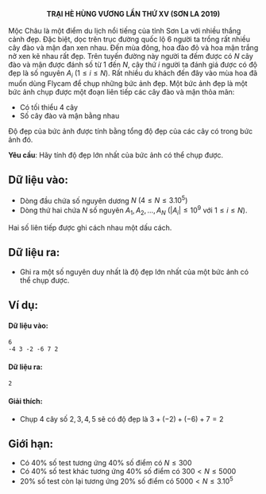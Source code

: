 **<center>TRẠI HÈ HÙNG VƯƠNG LẦN THỨ XⅤ (SƠN LA 2019)</center>**
<br>
Mộc Châu là một điểm du lịch nổi tiếng của tỉnh Sơn La với nhiều thắng cảnh đẹp. Đặc biệt, dọc trên trục đường quốc lộ $6$ người ta trồng rất nhiều cây đào và mận đan xen nhau. Đến mùa đông, hoa đào đỏ và hoa mận trắng nở xen kẽ nhau rất đẹp. Trên tuyến đường này người ta đếm được có $N$ cây đào và mận được đánh số từ $1$ đến $N$, cây thứ $i$ người ta đánh giá được có độ đẹp là số nguyên $A_i\ (1≤i≤N)$. Rất nhiều du khách đến đây vào mùa hoa đã muốn dùng Flycam để chụp những bức ảnh đẹp. Một bức ảnh đẹp là một bức ảnh chụp được một đoạn liên tiếp các cây đào và mận thỏa mãn:
- Có tối thiểu $4$ cây
- Số cây đào và mận bằng nhau

Độ đẹp của bức ảnh được tính bằng tổng độ đẹp của các cây có trong bức ảnh đó.

**Yêu cầu**: Hãy tính độ đẹp lớn nhất của bức ảnh có thể chụp được.

## Dữ liệu vào:
- Dòng đầu chứa số nguyên dương $N\ (4≤N≤3.10^5)$
- Dòng thứ hai chứa $N$ số nguyên $A_1,A_2,…,A_N\  \left(|A_i |≤10^9\text{  với }1≤i≤N\right)$.

Hai số liên tiếp được ghi cách nhau một dấu cách.

## Dữ liệu ra:
- Ghi ra một số nguyên duy nhất là độ đẹp lớn nhất của một bức ảnh có thể chụp được.

## Ví dụ:
#### Dữ liệu vào:
```
6
-4 3 -2 -6 7 2
```

#### Dữ liệu ra:
```
2
```
#### Giải thích:
- Chụp $4$ cây số $2, 3, 4, 5$ sẽ có độ đẹp là $3 + (-2) + (-6) + 7 = 2$

## Giới hạn:
- Có $40\%$ số test tương ứng $40\%$ số điểm có $N≤300$
- Có $40\%$ số test khác tương ứng $40\%$ số điểm có $300<N≤5000$
- $20\%$ số test còn lại tương ứng $20\%$ số điểm có  $5000<N≤3.10^5$